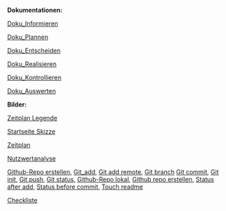 **Dokumentationen:**<br>

[Doku_Informieren](Dokumentation/01_Doku_I/I_Project_website.md)

[Doku_Plannen](Dokumentation/02_Doku_P/P_project_website.md)

[Doku_Entscheiden](Dokumentation/03_Doku_E/E_project_website.md)

[Doku_Realisieren](Dokumentation/04_Doku_R/R_project_website.md)

[Doku_Kontrollieren](Dokumentation/05_Doku_K/K_project_website.md)

[Doku_Auswerten](Dokumentation/06_Doku_A/A_project_website.md)

**Bilder:** 

[Zeitplan Legende](Dokumentation/02_Doku_P/images/Legende_Zeitplan_IPERKA.PNG)

[Startseite Skizze](Dokumentation/02_Doku_P/images/Sartseite_Skizze.png)

[Zeitplan](Dokumentation/02_Doku_P/images/Zeitplan_IPERKA.PNG)

[Nutzwertanalyse](Dokumentation/03_Doku_E/images/Nutzwertanalyse.PNG)

[Github-Repo erstellen](Dokumentation/04_Doku_R/images/20_Github-Repo_erstellen.png), [Git_add](Dokumentation/04_Doku_R/images/Git_add.PNG), [Git add remote](04_Doku_R/images/Git_add_remote_Repo.PNG), [Git branch](Dokumentation/04_Doku_R/images/Git_branch.PNG) [Git commit](Dokumentation/04_Doku_R/images/Git_commit.PNG), [Git init](Dokumentation/04_Doku_R/images/Git_init.PNG), [Git push](Dokumentation/04_Doku_R/images/Git_push.PNG), [Git status](Dokumentation/04_Doku_R/images/Git_status.PNG), [Github-Repo lokal](Dokumentation/04_Doku_R/images/Github-Repo_lokal_erstellen.PNG), [Github repo erstellen](Dokumentation/04_Doku_R/images/github_repo_erstellen.png), [Status after add](Dokumentation/04_Doku_R/images/status_after_add.PNG), [Status before commit](Dokumentation/04_Doku_R/images/status_before_commit.PNG), [Touch readme](Dokumentation/04_Doku_R/images/touch_README.PNG)

[Checkliste](Dokumentation/05_Doku_K/images/Checkliste.png)




